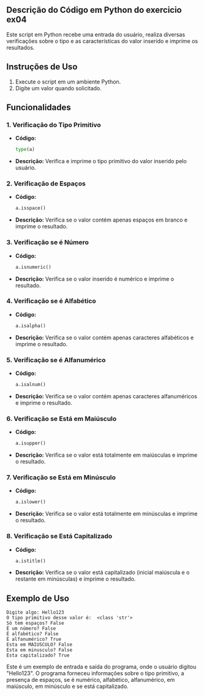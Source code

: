 

## Descrição do Código em Python do exercicio ex04

Este script em Python recebe uma entrada do usuário, realiza diversas verificações sobre o tipo e as características do valor inserido e imprime os resultados.

## Instruções de Uso

1. Execute o script em um ambiente Python.
2. Digite um valor quando solicitado.

## Funcionalidades

### 1. Verificação do Tipo Primitivo
   - **Código:**
     ```python
     type(a)
     ```
   - **Descrição:** Verifica e imprime o tipo primitivo do valor inserido pelo usuário.

### 2. Verificação de Espaços
   - **Código:**
     ```python
     a.isspace()
     ```
   - **Descrição:** Verifica se o valor contém apenas espaços em branco e imprime o resultado.

### 3. Verificação se é Número
   - **Código:**
     ```python
     a.isnumeric()
     ```
   - **Descrição:** Verifica se o valor inserido é numérico e imprime o resultado.

### 4. Verificação se é Alfabético
   - **Código:**
     ```python
     a.isalpha()
     ```
   - **Descrição:** Verifica se o valor contém apenas caracteres alfabéticos e imprime o resultado.

### 5. Verificação se é Alfanumérico
   - **Código:**
     ```python
     a.isalnum()
     ```
   - **Descrição:** Verifica se o valor contém apenas caracteres alfanuméricos e imprime o resultado.

### 6. Verificação se Está em Maiúsculo
   - **Código:**
     ```python
     a.isupper()
     ```
   - **Descrição:** Verifica se o valor está totalmente em maiúsculas e imprime o resultado.

### 7. Verificação se Está em Minúsculo
   - **Código:**
     ```python
     a.islower()
     ```
   - **Descrição:** Verifica se o valor está totalmente em minúsculas e imprime o resultado.

### 8. Verificação se Está Capitalizado
   - **Código:**
     ```python
     a.istitle()
     ```
   - **Descrição:** Verifica se o valor está capitalizado (inicial maiúscula e o restante em minúsculas) e imprime o resultado.

## Exemplo de Uso
```
Digite algo: Hello123
O tipo primitivo desse valor é:  <class 'str'>
Só tem espaços? False
É um número? False
É alfabético? False
É alfanumérico? True
Esta em MAIUSCULO? False
Esta em minusculo? False
Esta capitalizado? True
```

Este é um exemplo de entrada e saída do programa, onde o usuário digitou "Hello123". O programa forneceu informações sobre o tipo primitivo, a presença de espaços, se é numérico, alfabético, alfanumérico, em maiúsculo, em minúsculo e se está capitalizado.